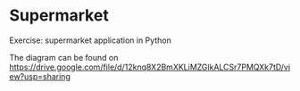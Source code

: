 # Supermarket
Exercise: supermarket application in Python

The diagram can be found on https://drive.google.com/file/d/12knq8X2BmXKLiMZGlkALCSr7PMQXk7tD/view?usp=sharing
